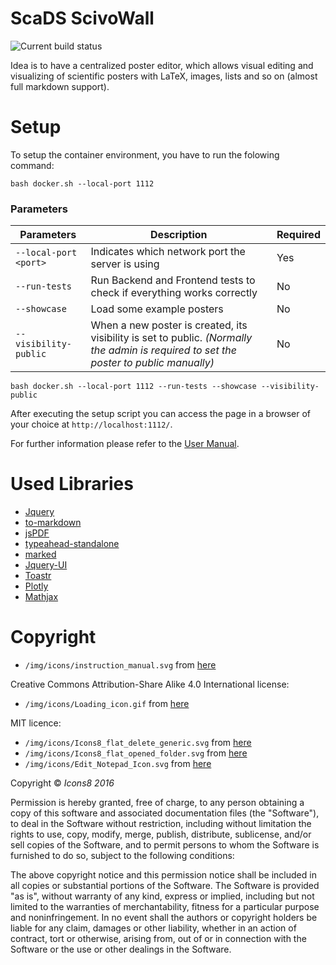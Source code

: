 # ScaDS ScivoWall

![Current build status](https://github.com/bit3lyp9tu/ScivoWall/actions/workflows/main.yml/badge.svg?event=push)

Idea is to have a centralized poster editor, which allows visual editing and visualizing of
scientific posters with LaTeX, images, lists and so on (almost full markdown support).

# Setup
To setup the container environment, you have to run the folowing command:
```console
bash docker.sh --local-port 1112
```
### Parameters
| Parameters | Description | Required |
|---|---|----|
| ```--local-port <port>```  | Indicates which network port the server is using  |  Yes  |
| ```--run-tests```    | Run Backend and Frontend tests to check if everything works correctly | No  |
| ```--showcase```    | Load some example posters | No  |
| ```--visibility-public```   | When a new poster is created, its visibility is set to public. *(Normally the admin is required to set the poster to public manually)*  | No  |

```console
bash docker.sh --local-port 1112 --run-tests --showcase --visibility-public
```

After executing the setup script you can access the page in a browser of your choice at ```http://localhost:1112/```.

For further information please refer to the [User Manual](documentation/docu.md).

# Used Libraries

- [Jquery](https://jquery.com/)
- [to-markdown](https://www.npmjs.com/package/to-markdown)
- [jsPDF](https://github.com/parallax/jsPDF)
- [typeahead-standalone](https://typeahead.digitalfortress.tech/)
- [marked](https://www.npmjs.com/package/marked)
- [Jquery-UI](https://jqueryui.com/)
- [Toastr](https://codeseven.github.io/toastr/)
- [Plotly](https://plotly.com/javascript/)
- [Mathjax](https://www.mathjax.org/)

# Copyright

- ```/img/icons/instruction_manual.svg``` from [here](https://commons.wikimedia.org/wiki/File:ISO_7000_-_Ref-No_1641.svg)

Creative Commons Attribution-Share Alike 4.0 International license:
- ```/img/icons/Loading_icon.gif``` from [here](https://commons.wikimedia.org/wiki/File:Loading_icon.gif#/media/File:Loading_icon.gif)

MIT licence:
- ```/img/icons/Icons8_flat_delete_generic.svg``` from [here](https://commons.wikimedia.org/wiki/File:Icons8_flat_delete_generic.svg)
- ```/img/icons/Icons8_flat_opened_folder.svg``` from [here](https://commons.wikimedia.org/wiki/File:Icons8_flat_opened_folder.svg)
- ```/img/icons/Edit_Notepad_Icon.svg``` from [here](https://commons.wikimedia.org/wiki/File:Edit_Notepad_Icon.svg)

Copyright © *Icons8 2016*

Permission is hereby granted, free of charge, to any person obtaining a copy of this software and associated documentation files (the "Software"), to deal in the Software without restriction, including without limitation the rights to use, copy, modify, merge, publish, distribute, sublicense, and/or sell copies of the Software, and to permit persons to whom the Software is furnished to do so, subject to the following conditions:

The above copyright notice and this permission notice shall be included in all copies or substantial portions of the Software.
The Software is provided "as is", without warranty of any kind, express or implied, including but not limited to the warranties of merchantability, fitness for a particular purpose and noninfringement. In no event shall the authors or copyright holders be liable for any claim, damages or other liability, whether in an action of contract, tort or otherwise, arising from, out of or in connection with the Software or the use or other dealings in the Software.
